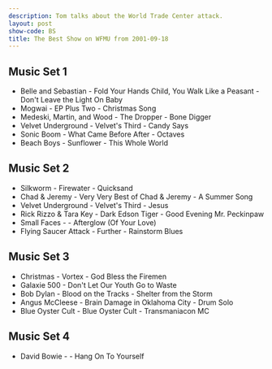 ```yaml
---
description: Tom talks about the World Trade Center attack.
layout: post
show-code: BS
title: The Best Show on WFMU from 2001-09-18
---
```


Music Set 1
-----------
* Belle and Sebastian - Fold Your Hands Child, You Walk Like a Peasant - Don't Leave the Light On Baby
* Mogwai - EP Plus Two - Christmas Song
* Medeski, Martin, and Wood - The Dropper - Bone Digger
* Velvet Underground - Velvet's Third - Candy Says
* Sonic Boom - What Came Before After - Octaves
* Beach Boys - Sunflower - This Whole World

Music Set 2
-----------
* Silkworm - Firewater - Quicksand
* Chad & Jeremy - Very Very Best of Chad & Jeremy - A Summer Song
* Velvet Underground - Velvet's Third - Jesus
* Rick Rizzo & Tara Key - Dark Edson Tiger - Good Evening Mr. Peckinpaw
* Small Faces - - Afterglow (Of Your Love)
* Flying Saucer Attack - Further - Rainstorm Blues

Music Set 3
-----------
* Christmas - Vortex - God Bless the Firemen
* Galaxie 500 - Don't Let Our Youth Go to Waste
* Bob Dylan - Blood on the Tracks - Shelter from the Storm
* Angus McCleese - Brain Damage in Oklahoma City - Drum Solo
* Blue Oyster Cult - Blue Oyster Cult - Transmaniacon MC

Music Set 4
-----------
* David Bowie - - Hang On To Yourself



